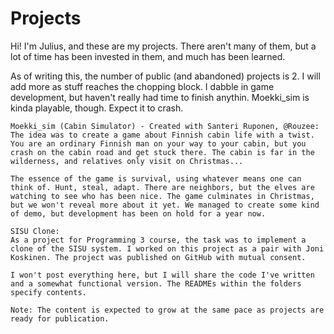 # Projects
Hi! I'm Julius, and these are my projects. There aren't many of them, but a lot of time has been invested in them, and much has been learned.

As of writing this, the number of public (and abandoned) projects is 2. I will add more as stuff reaches the chopping block. I dabble in game development, but haven't really had time to finish anythin. Moekki_sim is kinda playable, though. Expect it to crash. 

    Moekki_sim (Cabin Simulator) - Created with Santeri Ruponen, @Rouzee:
    The idea was to create a game about Finnish cabin life with a twist. You are an ordinary Finnish man on your way to your cabin, but you crash on the cabin road and get stuck there. The cabin is far in the wilderness, and relatives only visit on Christmas...

    The essence of the game is survival, using whatever means one can think of. Hunt, steal, adapt. There are neighbors, but the elves are watching to see who has been nice. The game culminates in Christmas, but we won't reveal more about it yet. We managed to create some kind of demo, but development has been on hold for a year now.

    SISU Clone:
    As a project for Programming 3 course, the task was to implement a clone of the SISU system. I worked on this project as a pair with Joni Koskinen. The project was published on GitHub with mutual consent.

    I won't post everything here, but I will share the code I've written and a somewhat functional version. The READMEs within the folders specify contents.

    Note: The content is expected to grow at the same pace as projects are ready for publication.
